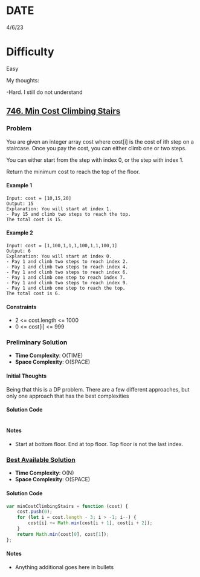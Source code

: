 # DATE

4/6/23

# Difficulty

Easy

My thoughts:

-Hard. I still do not understand

## [746. Min Cost Climbing Stairs](https://leetcode.com/problems/min-cost-climbing-stairs/?envType=study-plan&id=level-1)

### Problem

You are given an integer array cost where cost[i] is the cost of ith step on a staircase. Once you pay the cost, you can either climb one or two steps.

You can either start from the step with index 0, or the step with index 1.

Return the minimum cost to reach the top of the floor.

#### Example 1

```
Input: cost = [10,15,20]
Output: 15
Explanation: You will start at index 1.
- Pay 15 and climb two steps to reach the top.
The total cost is 15.
```

#### Example 2

```
Input: cost = [1,100,1,1,1,100,1,1,100,1]
Output: 6
Explanation: You will start at index 0.
- Pay 1 and climb two steps to reach index 2.
- Pay 1 and climb two steps to reach index 4.
- Pay 1 and climb two steps to reach index 6.
- Pay 1 and climb one step to reach index 7.
- Pay 1 and climb two steps to reach index 9.
- Pay 1 and climb one step to reach the top.
The total cost is 6.
```

#### Constraints

-   2 <= cost.length <= 1000
-   0 <= cost[i] <= 999

### Preliminary Solution

-   **Time Complexity**: O(TIME)
-   **Space Complexity**: O(SPACE)

#### Initial Thoughts

Being that this is a DP problem. There are a few different approaches, but only one approach that has the best complexities

#### Solution Code

```

```

#### Notes

-   Start at bottom floor. End at top floor. Top floor is not the last index.

### [Best Available Solution](SOLUTION_LINK)

-   **Time Complexity**: O(N)
-   **Space Complexity**: O(SPACE)

#### Solution Code

```js
var minCostClimbingStairs = function (cost) {
    cost.push(0);
    for (let i = cost.length - 3; i > -1; i--) {
        cost[i] += Math.min(cost[i + 1], cost[i + 2]);
    }
    return Math.min(cost[0], cost[1]);
};
```

#### Notes

-   Anything additional goes here in bullets
